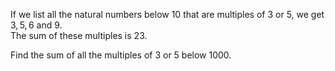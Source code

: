 If we list all the natural numbers below $10$ that are multiples of $3$ or $5$, we get $3, 5, 6$ and $9$.<br>
The sum of these multiples is $23$.<br>

Find the sum of all the multiples of $3$ or $5$ below $1000$.<br>
